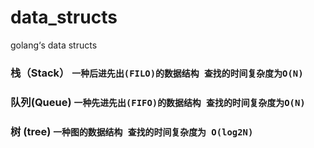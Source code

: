 # data_structs
golang‘s data structs

### 栈（Stack） `一种后进先出(FILO)的数据结构 查找的时间复杂度为O(N)`
### 队列(Queue) `一种先进先出(FIFO)的数据结构 查找的时间复杂度为O(N)`
### 树 (tree) `一种图的数据结构 查找的时间复杂度为 O(log2N)`
